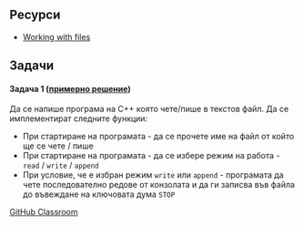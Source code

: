 ## Ресурси

- [Working with files](https://www.geeksforgeeks.org/file-handling-c-classes/)

## Задачи

#### Задача 1 ([примерно решение](https://onlinegdb.com/q2QzURGfp))

Да се напише програма на C++ която чете/пише в текстов файл. Да се имплементират следните функции:

- При стартиране на програмата - да се прочете име на файл от който ще се чете / пише
- При стартиране на програмата - да се избере режим на работа - `read` / `write` / `append`
- При условие, че е избран режим `write` или `append` - програмата да чете последователно редове от конзолата и да ги записва във файла до въвеждане на ключовата дума `STOP`

[GitHub Classroom](https://classroom.github.com/a/Vsf5-n4y)
